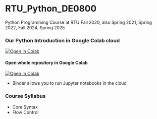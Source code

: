 # RTU_Python_DE0800
Python Programming Course at RTU Fall 2020, also Spring 2021, Spring 2022, Fall 2024, Spring 2025

### Our Python Introduction in Google Colab cloud
[![Open In Colab](https://colab.research.google.com/assets/colab-badge.svg)](https://colab.research.google.com/github/ValRCS/RTU_Python_720_Fall_2020/blob/master/Python_Introduction.ipynb)

#### Open whole repository in Google Colab
[![Open In Colab](https://colab.research.google.com/assets/colab-badge.svg)](https://colab.research.google.com/github/ValRCS/RTU_Python_720_Fall_2020/blob/master)


* Binder allows you to run Jupyter notebooks in the cloud


### Course Syllabus
* Core Syntax
* Flow Control
